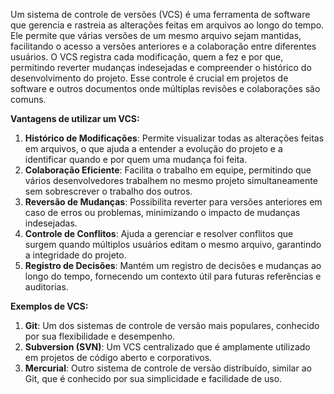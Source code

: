 Um sistema de controle de versões (VCS) é uma ferramenta de software que gerencia e rastreia as alterações feitas em arquivos ao longo do tempo. Ele permite que várias versões de um mesmo arquivo sejam mantidas, facilitando o acesso a versões anteriores e a colaboração entre diferentes usuários. O VCS registra cada modificação, quem a fez e por que, permitindo reverter mudanças indesejadas e compreender o histórico do desenvolvimento do projeto. Esse controle é crucial em projetos de software e outros documentos onde múltiplas revisões e colaborações são comuns.

**Vantagens de utilizar um VCS:**

1. **Histórico de Modificações**: Permite visualizar todas as alterações feitas em arquivos, o que ajuda a entender a evolução do projeto e a identificar quando e por quem uma mudança foi feita.
2. **Colaboração Eficiente**: Facilita o trabalho em equipe, permitindo que vários desenvolvedores trabalhem no mesmo projeto simultaneamente sem sobrescrever o trabalho dos outros.
3. **Reversão de Mudanças**: Possibilita reverter para versões anteriores em caso de erros ou problemas, minimizando o impacto de mudanças indesejadas.
4. **Controle de Conflitos**: Ajuda a gerenciar e resolver conflitos que surgem quando múltiplos usuários editam o mesmo arquivo, garantindo a integridade do projeto.
5. **Registro de Decisões**: Mantém um registro de decisões e mudanças ao longo do tempo, fornecendo um contexto útil para futuras referências e auditorias.

**Exemplos de VCS:**

1. **Git**: Um dos sistemas de controle de versão mais populares, conhecido por sua flexibilidade e desempenho.
2. **Subversion (SVN)**: Um VCS centralizado que é amplamente utilizado em projetos de código aberto e corporativos.
3. **Mercurial**: Outro sistema de controle de versão distribuído, similar ao Git, que é conhecido por sua simplicidade e facilidade de uso.